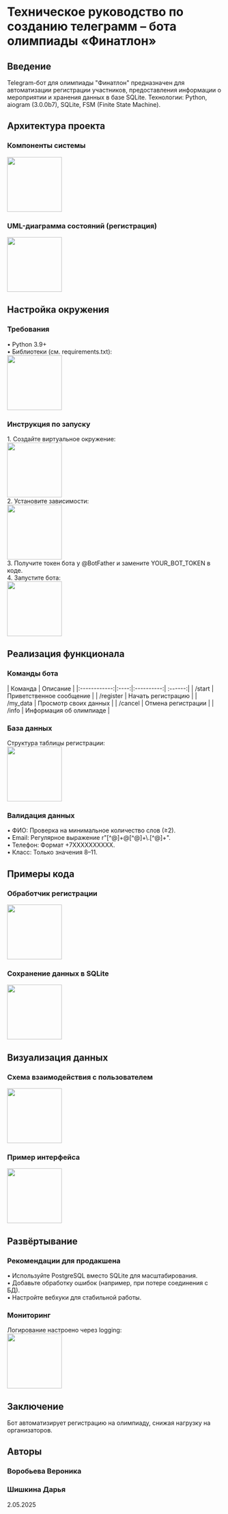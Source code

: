 <h1 align="left">Техническое руководство по созданию телеграмм – бота олимпиады «Финатлон»</h1>

<h2 align="left">Введение</h2>
Telegram-бот для олимпиады "Финатлон" предназначен для автоматизации регистрации участников, предоставления информации о мероприятии и хранения данных в базе SQLite.
Технологии: Python, aiogram (3.0.0b7), SQLite, FSM (Finite State Machine).

<h2 align="left">Архитектура проекта</h2>
<h3 align="left">Компоненты системы</h3>
<img src="relative/path/in/repository/to/image.svg" width="128"/>

<h3 align="left">UML-диаграмма состояний (регистрация)</h3>
<img src="relative/path/in/repository/to/image.svg" width="128"/>

<h2 align="left">Настройка окружения</h2>
<h3 align="left">Требования</h3>
•	Python 3.9+ <br>
•	Библиотеки (см. requirements.txt):<br>
<img src="relative/path/in/repository/to/image.svg" width="128"/>

<h3 align="left">Инструкция по запуску</h3>
1.	Создайте виртуальное окружение: <br>
<img src="relative/path/in/repository/to/image.svg" width="128"/><br>
2.	Установите зависимости: <br>
<img src="relative/path/in/repository/to/image.svg" width="128"/><br>
3.	Получите токен бота у @BotFather и замените YOUR_BOT_TOKEN в коде.<br>
4.	Запустите бота:<br>
<img src="relative/path/in/repository/to/image.svg" width="128"/><br>

<h2 align="left">Реализация функционала</h2>
<h3 align="left">Команды бота</h3>

| Команда | Описание | 
|:------------:|:----:|:----------:| :------:|
| /start |	Приветственное сообщение |
| /register |	Начать регистрацию |
| /my_data |	Просмотр своих данных |
| /cancel |	Отмена регистрации |
| /info |	Информация об олимпиаде |

<h3 align="left">База данных</h3>
Структура таблицы регистрации:<br>
<img src="relative/path/in/repository/to/image.svg" width="128"/>

<h3 align="left">Валидация данных</h3>
•	ФИО: Проверка на минимальное количество слов (≥2).<br>
•	Email: Регулярное выражение r"[^@]+@[^@]+\.[^@]+".<br>
•	Телефон: Формат +7XXXXXXXXXX.<br>
•	Класс: Только значения 8–11.<br>

<h2 align="left">Примеры кода</h2>
<h3 align="left">Обработчик регистрации</h3>
<img src="relative/path/in/repository/to/image.svg" width="128"/>

<h3 align="left">Сохранение данных в SQLite</h3>
<img src="relative/path/in/repository/to/image.svg" width="128"/>

<h2 align="left">Визуализация данных</h2>
<h3 align="left">Схема взаимодействия с пользователем</h3>
<img src="relative/path/in/repository/to/image.svg" width="128"/>

<h3 align="left">Пример интерфейса</h3>
<img src="relative/path/in/repository/to/image.svg" width="128"/>

<h2 align="left">Развёртывание</h2>
<h3 align="left">Рекомендации для продакшена</h3>
•	Используйте PostgreSQL вместо SQLite для масштабирования.<br>
•	Добавьте обработку ошибок (например, при потере соединения с БД).<br>
•	Настройте вебхуки для стабильной работы.<br>

<h3 align="left">Мониторинг</h3>
Логирование настроено через logging:<br>
<img src="relative/path/in/repository/to/image.svg" width="128"/>

<h2 align="left">Заключение</h2>
Бот автоматизирует регистрацию на олимпиаду, снижая нагрузку на организаторов.

<h2 align="left">Авторы</h2>
<h3 align="left">Воробьева Вероника</h3>
<h3 align="left">Шишкина Дарья</h3>
2.05.2025
